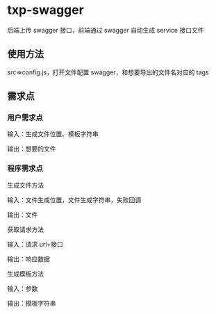 # txp-swagger

后端上传 swagger 接口，前端通过 swagger 自动生成 service 接口文件

## 使用方法

src=>config.js，打开文件配置 swagger，和想要导出的文件名对应的 tags

## 需求点

### 用户需求点

输入：生成文件位置、模板字符串

输出：想要的文件

### 程序需求点

生成文件方法

输入：文件生成位置，文件生成字符串，失败回调

输出：文件

获取请求方法

输入：请求 url+接口

输出：响应数据

生成模板方法

输入：参数

输出：模板字符串